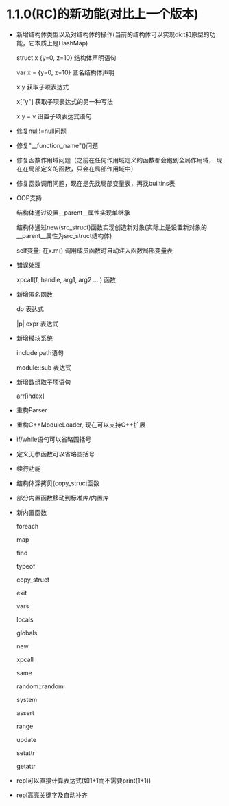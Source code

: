 # 1.1.0(RC)的新功能(对比上一个版本)

- 新增结构体类型以及对结构体的操作(当前的结构体可以实现dict和原型的功能，它本质上是HashMap)
    
    struct x {y=0, z=10} 结构体声明语句

    var x = {y=0, z=10} 匿名结构体声明

    x.y 获取子项表达式

    x["y"] 获取子项表达式的另一种写法

    x.y = v 设置子项表达式语句

- 修复null!=null问题

- 修复"__function_name"()问题

- 修复函数作用域问题（之前在任何作用域定义的函数都会跑到全局作用域， 现在在局部定义的函数，只会在局部作用域中）

- 修复函数调用问题，现在是先找局部变量表，再找builtins表

- OOP支持

    结构体通过设置__parent__属性实现单继承

    结构体通过new(src_struct)函数实现创造新对象(实际上是设置新对象的__parent__属性为src_struct结构体)

    self变量: 在x.m() 调用成员函数时自动注入函数局部变量表

- 错误处理

    xpcall(f, handle, arg1, arg2 ... ) 函数

- 新增匿名函数

    do 表达式

    |p| expr 表达式

- 新增模块系统

    include path语句

    module::sub 表达式

- 新增数组取子项语句

    arr[index]

- 重构Parser

- 重构C++ModuleLoader, 现在可以支持C++扩展

- if/while语句可以省略圆括号

- 定义无参函数可以省略圆括号

- 续行功能

- 结构体深拷贝(copy_struct函数

- 部分内置函数移动到标准库/内置库

- 新内置函数

    foreach

    map

    find

    typeof

    copy_struct

    exit

    vars

    locals

    globals

    new

    xpcall

    same

    random::random

    system

    assert

    range

    update

    setattr

    getattr

- repl可以直接计算表达式(如1+1而不需要print(1+1))

- repl高亮关键字及自动补齐